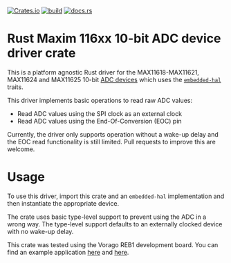 [![Crates.io](https://img.shields.io/crates/v/max116xx-10bit)](https://crates.io/crates/max116xx-10bit)
[![build](https://github.com/us-irs/max116xx-10bit-rs/actions/workflows/ci.yml/badge.svg)](https://github.com/us-irs/max116xx-10bit-rs/actions/workflows/ci.yml)
[![docs.rs](https://img.shields.io/docsrs/max116xx-10bit)](https://docs.rs/max116xx-10bit)

Rust Maxim 116xx 10-bit ADC device driver crate
========

This is a platform agnostic Rust driver for the MAX11618-MAX11621, MAX11624 and MAX11625 10-bit
[ADC devices](https://www.maximintegrated.com/en/products/analog/data-converters/analog-to-digital-converters/MAX11619.html)
which uses the [`embedded-hal`](https://github.com/rust-embedded/embedded-hal) traits.

This driver implements basic operations to read raw ADC values:

- Read ADC values using the SPI clock as an external clock
- Read ADC values using the End-Of-Conversion (EOC) pin

Currently, the driver only supports operation without a wake-up delay and the EOC read
functionality is still limited. Pull requests to improve this are welcome.

# Usage

To use this driver, import this crate and an `embedded-hal` implementation and then instantiate
the appropriate device.

The crate uses basic type-level support to prevent using the ADC in a wrong way.
The type-level support defaults to an externally clocked device with no wake-up delay.

This crate was tested using the Vorago REB1 development board. You can find an example application
[here](https://egit.irs.uni-stuttgart.de/rust/vorago-reb1/src/branch/main/src/max11619.rs)
and [here](https://egit.irs.uni-stuttgart.de/rust/vorago-reb1/src/branch/main/examples/max11619-adc.rs).
